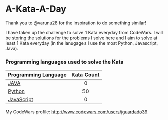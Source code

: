 # A-Kata-A-Day

Thank you to @varunu28 for the inspiration to do something similar!

I have taken up the challenge to solve 1 Kata everyday from CodeWars. I will be storing the solutions for the problems I solve here and I aim to solve at least 1 Kata everyday (in the lanugages I use the most Python, Javascript, Java).

### Programming languages used to solve the Kata


|    Programming Language  |    Kata Count  | 
|----------|:-------------:|
| [JAVA]() | 0 | 
| [Python](https://github.com/jguardado39/A-Kata-A-Day/tree/master/Python) | 50 | 
| [JavaScript]() | 0 | 

My CodeWars profile: http://www.codewars.com/users/jguardado39
